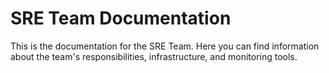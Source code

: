 # SRE Team Documentation

This is the documentation for the SRE Team. Here you can find information about the team's responsibilities, infrastructure, and monitoring tools.
